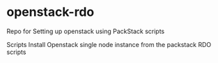 # openstack-rdo
Repo for Setting up openstack using PackStack scripts

Scripts Install Openstack single node instance from the packstack RDO scripts

